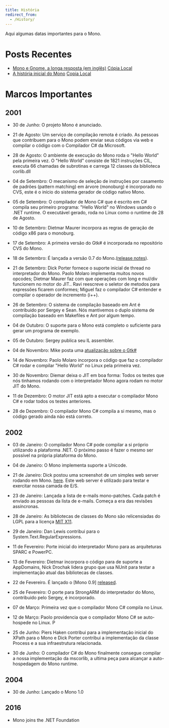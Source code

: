 ```yaml
---
title: História
redirect_from:
  - /History/
---
```


Aqui algumas datas importantes para o Mono.

Posts Recentes
===========

-   [Mono e Gnome, a longa resposta (em inglês)](http://mail.gnome.org/archives/gnome-hackers/2002-February/msg00031.html) [Cópia Local](/archived/mailpostlongreply)
-   [A história inicial do Mono](http://lists.ximian.com/archives/public/mono-list/2003-October/016345.html) [Copia Local](/archived/mailpostearlystory)

Marcos Importantes
==========

2001
----

-   30 de Junho: O projeto Mono é anunciado.

-   21 de Agosto: Um serviço de compilação remota é criado. As pessoas que contribuem para o Mono podem enviar seus códigos via web e compilar o código com o Compilador C# da Microsoft.

-   28 de Agosto: O ambiente de execução do Mono roda o "Hello World" pela primeira vez. O "Hello World" consiste de 1821 instruções CIL, executa 66 chamadas de subrotinas e carrega 12 classes da biblioteca corlib.dll

-   04 de Setembro: O mecanismo de seleção de instruções por casamento de padrões (pattern matching) em árvore (monoburg) é incorporado no CVS, este é o início do sistema gerador de código nativo Mono.

-   05 de Setembro: O compilador de Mono C# que é escrito em C# compila seu primeiro programa: "Hello World" no Windows usando o .NET runtime. O executável gerado, roda no Linux como o runtime de 28 de Agosto.

-   10 de Setembro: Dietmar Maurer incorpora as regras de geração de código x86 para o monoburg.

-   17 de Setembro: A primeira versão do Gtk# é incorporada no repositório CVS do Mono.

-   18 de Setembro: É lançada a versão 0.7 do Mono.([release notes](http://www.go-mono.com/archive/mono-0.7)).

-   21 de Setembro: Dick Porter fornece o suporte inicial de thread no interpretador do Mono. Paolo Molaro implementa muitos novos opcodes; Dietmar Maurer faz com que operações com long e mul/div funcionem no motor do JIT.. Ravi reescreve o seletor de metodos para expressões ficarem conformes; Miguel faz o compilador C# entender e compilar o operador de incremento (i++).

-   26 de Setembro: O sistema de compilação baseado em Ant é contribuido por Sergey e Sean. Nós mantivemos o duplo sistema de compilação baseado em Makefiles e Ant por algum tempo.

-   04 de Outubro: O suporte para o Mono está completo o suficiente para gerar um programa de exemplo.

-   05 de Outubro: Sergey publica seu IL assembler.

-   04 de Novembro: Mike posta uma [atualização sobre o Gtk#](http://lists.ximian.com/archives/public/gtk-sharp-list/2001-November/000017.html)

-   14 de Novembro: Paolo Molaro incorpora o código que faz o compilador C# rodar e compilar "Hello World" no Linux pela primeira vez.

-   30 de Novembro: Diemar deixa o JIT em boa forma: Todos os testes que nós tinhamos rodando com o interpretador Mono agora rodam no motor JIT do Mono.

-   11 de Dezembro: O motor JIT está apto a executar o compilador Mono C# e rodar todos os testes anteriores.

-   28 de Dezembro: O compilador Mono C# compila a si mesmo, mas o código gerado ainda não está correto.

2002
----

-   03 de Janeiro: O compilador Mono C# pode compilar a si próprio utilizando a plataforma .NET. O próximo passo é fazer o mesmo ser possível na própria plataforma do Mono.

-   04 de Janeiro: O Mono implementa suporte a Unicode.

-   21 de Janeiro: Dick postou uma screenshot de um simples web server rodando em Mono. [here](http://primates.ximian.com/~miguel/dick-mis-server.png). Este web server é utilizado para testar e exercitar nossa camada de E/S.

-   23 de Janeiro: Lançada a lista de e-mails mono-patches. Cada patch é enviado as pessoas da lista de e-mails. Começa a era das revisões assíncronas.

-   28 de Janeiro: As bibliotecas de classes do Mono são relicensiadas do LGPL para a licença [MIT X11](http://www.opensource.org/licenses/mit-license.html).

-   29 de Janeiro: Dan Lewis contribui para o System.Text.RegularExpressions.

-   11 de Fevereiro: Porte inicial do interpretador Mono para as arquiteturas SPARC e PowerPC.

-   13 de Fevereiro: Dietmar incorpora o código para de suporte a AppDomains, Nick Drochak lidera grupo que usa NUnit para testar a implementação atual das bibliotecas de classes.

-   22 de Fevereiro. É lançado o [Mono 0.9] [released](http://www.go-mono.com/archive/mono-0.9).

-   25 de Fevereiro: O porte para StrongARM do interpretador do Mono, contribuido pelo Sergey, é incorporado.

-   07 de Março: Primeira vez que o compilador Mono C# compila no Linux.

-   12 de Março: Paolo providencia que o compilador Mono C# se auto-hospede no Linux. P

-   25 de Junho: Piers Haken contribui para a implementação inicial do XPath para o Mono e Dick Porter contribui a implementação da classe Process e a sua infraestrutura relacionada.

-   30 de Junho: O compilador C# do Mono finalmente consegue compilar a nossa implementação da mscorlib, a ultima peça para alcançar a auto-hospedagem do Mono runtime.

2004
----

-   30 de Junho: Lançado o Mono 1.0

2016
----

-   Mono joins the .NET Foundation
